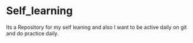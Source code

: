 # Self_learning
Its a Repository for my self leaning and also I want to be active daily on git and do practice daily.
